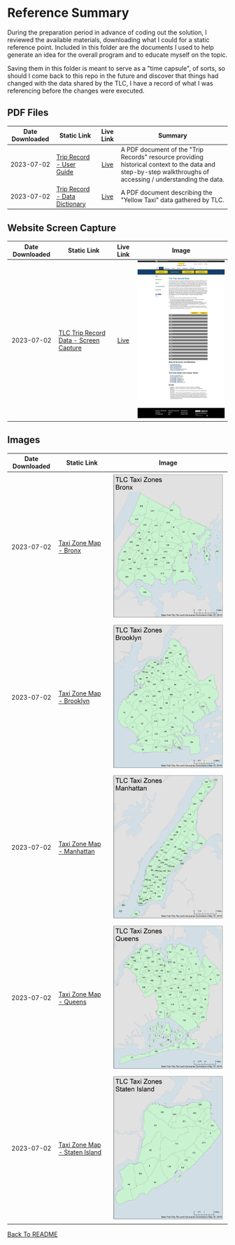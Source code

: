 # Reference Summary

During the preparation period in advance of coding out the solution, I reviewed the available materials, downloading what I could for a static reference point. Included in this folder are the documents I used to help generate an idea for the overall program and to educate myself on the topic.

Saving them in this folder is meant to serve as a "time capsule", of sorts, so should I come back to this repo in the future and discover that things had changed with the data shared by the TLC, I have a record of what I was referencing before the changes were executed.

## PDF Files

| Date Downloaded | Static Link | Live Link | Summary |
| :---: | --- | :---: | --- |
| 2023-07-02 | [Trip Record - User Guide](trip_record_user_guide.pdf) | [Live](https://www.nyc.gov/assets/tlc/downloads/pdf/trip_record_user_guide.pdf) | A PDF document of the "Trip Records" resource providing historical context to the data and step-by-step walkthroughs of accessing / understanding the data.|
| 2023-07-02 | [Trip Record - Data Dictionary](data_dictionary_trip_records_yellow.pdf) | [Live](https://www.nyc.gov/assets/tlc/downloads/pdf/data_dictionary_trip_records_yellow.pdf) | A PDF document describing the "Yellow Taxi" data gathered by TLC. |

## Website Screen Capture

| Date Downloaded | Static Link | Live Link | Image |
| :---: | --- | :---: | --- |
| 2023-07-02 | [TLC Trip Record Data - Screen Capture](www.nyc.gov_site_tlc_about_tlc-trip-record-data.page.png) | [Live](https://www.nyc.gov/site/tlc/about/tlc-trip-record-data.page) | ![TLC Trip Record Data - Screen Capture](www.nyc.gov_site_tlc_about_tlc-trip-record-data.page.png) |

## Images

| Date Downloaded | Static Link | Image |
| :---: | --- | --- |
| 2023-07-02 | [Taxi Zone Map - Bronx](taxi_zone_map_bronx.jpg) | ![Taxi Zone Map - Bronx](taxi_zone_map_bronx.jpg) |
| 2023-07-02 | [Taxi Zone Map - Brooklyn](taxi_zone_map_brooklyn.jpg) | ![Taxi Zone Map - Brooklyn](taxi_zone_map_brooklyn.jpg) |
| 2023-07-02 | [Taxi Zone Map - Manhattan](taxi_zone_map_manhattan.jpg) | ![Taxi Zone Map - Manhattan](taxi_zone_map_manhattan.jpg) |
| 2023-07-02 | [Taxi Zone Map - Queens](taxi_zone_map_queens.jpg) | ![Taxi Zone Map - Queens](taxi_zone_map_queens.jpg) |
| 2023-07-02 | [Taxi Zone Map - Staten Island](taxi_zone_map_staten_island.jpg) | ![Taxi Zone Map - Staten Island](taxi_zone_map_staten_island.jpg) |

[Back To README](https://github.com/rscottlundgren/tiny-yellow-cabs)